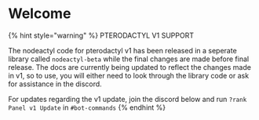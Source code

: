 # Welcome

{% hint style="warning" %}
PTERODACTYL V1 SUPPORT

The nodeactyl code for pterodactyl v1 has been released in a seperate library called `nodeactyl-beta` while the final changes are made before final release. The docs are currently being updated to reflect the changes made in v1, so to use, you will either need to look through the library code or ask for assistance in the discord.

For updates regarding the v1 update, join the discord below and run `?rank Panel v1 Update` in `#bot-commands`
{% endhint %}

